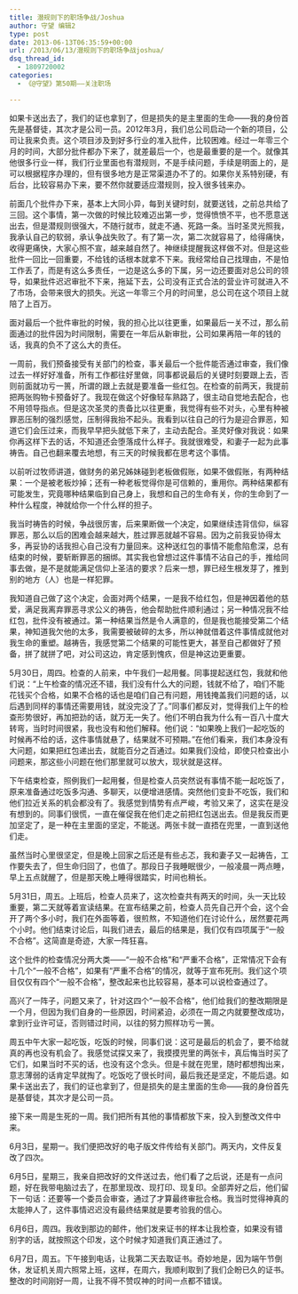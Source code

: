 ```yaml
---
title: 潜规则下的职场争战/Joshua
author: 守望 编辑2
type: post
date: 2013-06-13T06:35:59+00:00
url: /2013/06/13/潜规则下的职场争战joshua/
dsq_thread_id:
  - 1809720002
categories:
  - 《@守望》第50期——关注职场

---
```

<p class="mceWPmore" title="更多...">
  如果卡送出去了，我们的证也拿到了，但是损失的是主里面的生命——我的身份首先是基督徒，其次才是公司一员。<strong></strong><!--more-->2012年3月，我们总公司启动一个新的项目，公司让我来负责。这个项目涉及到好多行业的准入批件，比较困难。经过一年零三个月的时间，大部分批件都办下来了，就差最后一个，也是最重要的是一个。就像其他很多行业一样，我们行业里面也有潜规则，不是手续问题，手续是明面上的，是可以根据程序办理的，但有很多地方是正常渠道办不了的。如果你关系特别硬，有后台，比较容易办下来，要不然你就要适应潜规则，投入很多钱来办。
</p>

前面几个批件办下来，基本上大同小异，每到关键时刻，就要送钱，之前总共给了三回。这个事情，第一次做的时候比较难迈出第一步，觉得愤愤不平，也不愿意送出去，但是潜规则很强大，不随行就市，就走不通、死路一条。当时圣灵光照我，我承认自己的软弱，承认争战失败了。有了第一次，第二次就容易了，给得痛快，收得更痛快，大家心照不宣，越来越自然了。神继续提醒我这样做不对。但是这些批件一回比一回重要，不给钱的话根本就拿不下来。我经常给自己找理由，不是怕工作丢了，而是有这么多责任，一边是这么多的下属，另一边还要面对总公司的领导，如果批件迟迟审批不下来，拖延下去，公司没有正式合法的营业许可就进入不了市场，会带来很大的损失。光这一年零三个月的时间里，总公司在这个项目上就陪了上百万。

面对最后一个批件审批的时候，我的担心比以往更重，如果最后一关不过，那么前面通过的批件因为时间限制，需要在一年后从新审批，公司如果再陪一年的钱的话，我真的负不了这么大的责任。

一周前，我们预备接受有关部门的检查，事关最后一个批件能否通过审查，我们像过去一样好好准备，所有工作都往好里做，同事都说最后的关键时刻要跟上去，否则前面就功亏一篑，所谓的跟上去就是要准备一些红包。在检查的前两天，我提前把两张购物卡预备好了。我现在做这个好像轻车熟路了，很主动自觉地去配合，也不用领导指点。但是这次圣灵的责备比以往更重，我觉得有些不对头，心里有种被罪恶压制的强烈感觉，压制得我抬不起头。我看到以往自己的行为是迎合罪恶，知道它们会压过来，而我早早把头就低下来了，主动去配合。圣灵好像对我说：如果你再这样下去的话，不知道还会堕落成什么样子。我就很难受，和妻子一起为此事祷告。自己也翻来覆去地想，有三天的时候我都在思考这个事情。

以前听过牧师讲道，做财务的弟兄姊妹碰到老板做假账，如果不做假账，有两种结果：一个是被老板炒掉；还有一种老板觉得你是可信赖的，重用你。两种结果都有可能发生，究竟哪种结果临到自己身上，我想和自己的生命有关，你的生命到了一种什么程度，神就给你一个什么样的担子。

我当时祷告的时候，争战很厉害，后来果断做一个决定，如果继续违背信仰，纵容罪恶，那么以后的困难会越来越大，胜过罪恶就越不容易。因为之前我妥协得太多，再妥协的话我担心自己没有力量回来。这种送红包的事情不能愈陷愈深，总有结束的时候，要斩断罪恶的捆绑。其实我也曾想过这件事情不沾自己的手，推给同事去做，是不是就能满足信仰上圣洁的要求？后来一想，罪已经生根发芽了，推到别的地方（人）也是一样犯罪。

我知道自己做了这个决定，会面对两个结果，一是我不给红包，但是神因着他的慈爱，满足我离弃罪恶寻求公义的祷告，他会帮助批件顺利通过；另一种情况我不给红包，批件没有被通过。第一种结果当然是令人满意的，但是我也能接受第二个结果，神知道我欠他的太多，我需要被破碎的太多，所以神就借着这件事情成就他对我生命的重塑。越祷告，我感觉第二个结果的可能性更大，甚至自己都做好了预备，拼了就拼了吧，对公司这边，肯定感到愧疚，但是神这边更重要。

5月30日，周四。检查的人前来，中午我们一起用餐。同事提起送红包，我就和他们说：“上午检查的情况还不错，我们没有什么大的问题，钱就不给了，咱们不能花钱买个合格，如果不合格的话也是咱们自己有问题，用钱掩盖我们问题的话，以后遇到同样的事情还需要用钱，就没完没了了。”同事们都反对，觉得我们上午的检查形势很好，再加把劲的话，就万无一失了。他们不明白我为什么有一百八十度大转弯，当时时间很紧，我也没有和他们解释。他们说：“如果晚上我们一起吃饭的时候再不给的话，这件事情就悬了，结果就不可预期。”在他们看来，我们本身没有大问题，如果把红包递出去，就能百分之百通过。如果我们没给，即使只检查出小问题来，那这些小问题在他们那里就可以放大，现状就是这样。

下午结束检查，照例我们一起用餐，但是检查人员突然说有事情不能一起吃饭了，原来准备通过吃饭多沟通、多聊天，以便增进感情。突然他们变卦不吃饭，我们和他们拉近关系的机会都没有了。我感觉到情势有点严峻，考验又来了，这实在是没有想到的。同事们很慌，一直在催促我在他们走之前把红包送出去。但是我反而更加坚定了，是一种在主里面的坚定，不能送。两张卡就一直捂在兜里，一直到送他们走。

虽然当时心里很坚定，但是晚上回家之后还是有些忐忑，我和妻子又一起祷告，工作要失去了，但生命归回了，也值了。那段日子我睡眠很少，一般凌晨一两点睡，早上五点就醒了，但是那天晚上睡得很踏实，时间也稍长。

5月31日，周五。上班后，检查人员来了，这次检查共有两天的时间，头一天比较重要，第二天就等着宣读结果。在宣布结果之前，检查人员先自己开个会，这个会开了两个多小时，我们在外面等着，很煎熬，不知道他们在讨论什么，居然要花两个小时。他们结束讨论后，叫我们进去，最后的结果是，我们仅有四项属于“一般不合格”。这简直是奇迹，大家一阵狂喜。

这个批件的检查情况分两大类——“一般不合格”和“严重不合格”，正常情况下会有十几个“一般不合格”，如果有“严重不合格”的情况，就等于宣布死刑。我们这个项目仅仅有四个“一般不合格”，整改起来也比较容易，基本可以说检查通过了。

高兴了一阵子，问题又来了，针对这四个“一般不合格”，他们给我们的整改期限是一个月，但因为我们自身的一些原因，时间紧迫，必须在一周之内就要整改成功，拿到行业许可证，否则错过时间，以往的努力照样功亏一篑。

周五中午大家一起吃饭，吃饭的时候，同事们说：这可是最后的机会了，要不给就真的再也没有机会了。我感觉试探又来了，我摸摸兜里的两张卡，真后悔当时买了它们，如果当时不买的话，也没有这个念头。但是卡就在兜里，随时都想掏出来，意志薄弱的话肯定早就掏了。吃饭吃了很长时间，最后我还是坚定，不能后退。如果卡送出去了，我们的证也拿到了，但是损失的是主里面的生命——我的身份首先是基督徒，其次才是公司一员。

接下来一周是生死的一周。我们把所有其他的事情都放下来，投入到整改文件中来。

6月3日，星期一。我们便把改好的电子版文件传给有关部门。两天内，文件反复改了四次。

6月5日，星期三，我亲自把改好的文件送过去，他们看了之后说，还是有一点问题，好在我带电脑过去了，在那里现改、现打印、现复印。全部弄好之后，他们留下一句话：还要等一个委员会审查，通过了才算最终审批合格。我当时觉得神真的太能抻人了，这件事情迟迟没有最终结果就是要考验我的信心。

<p align="left">
  6月6日，周四。我收到那边的邮件，他们发来证书的样本让我检查，如果没有错别字的话，就按照这个印发，这个时候才知道我们真正通过了。
</p>

<p align="left">
  6月7日，周五。下午接到电话，让我第二天去取证书。奇妙地是，因为端午节倒休，发证机关周六照常上班，这样，在周六，我顺利取到了我们企盼已久的证书。整改的时间刚好一周，让我不得不赞叹神的时间一点都不错误。
</p>